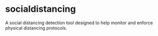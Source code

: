 # socialdistancing
A social distancing detection tool designed to help monitor and enforce physical distancing protocols.
